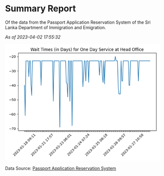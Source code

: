 # Summary Report

Of the data from the Passport Application Reservation System of the Sri Lanka Department of Immigration and Emigration.

*As of 2023-04-02 17:55:32*

![Wait Time Chart](summary.wait_time_chart.png)

Data Source: [Passport Application Reservation System](https://eservices.immigration.gov.lk:8443/appointment/pages/reservationApplication.xhtml)